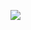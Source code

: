 ![](https://doc-media.zego.im/sdk-doc/Pics/Android/ExpressSDK/Scenes/VideoForMultipleUsers/Video_for_Multiple_Users_android.png)
